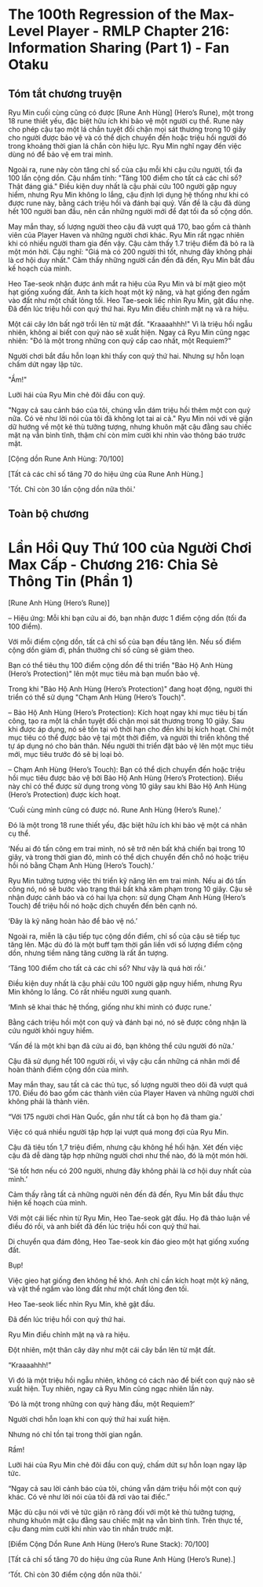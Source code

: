 # The 100th Regression of the Max-Level Player - RMLP Chapter 216: Information Sharing (Part 1) - Fan Otaku

## Tóm tắt chương truyện

Ryu Min cuối cùng cũng có được [Rune Anh Hùng] (Hero’s Rune), một trong 18 rune thiết yếu, đặc biệt hữu ích khi bảo vệ một người cụ thể. Rune này cho phép cậu tạo một lá chắn tuyệt đối chặn mọi sát thương trong 10 giây cho người được bảo vệ và có thể dịch chuyển đến hoặc triệu hồi người đó trong khoảng thời gian lá chắn còn hiệu lực. Ryu Min nghĩ ngay đến việc dùng nó để bảo vệ em trai mình.

Ngoài ra, rune này còn tăng chỉ số của cậu mỗi khi cậu cứu người, tối đa 100 lần cộng dồn. Cậu nhẩm tính: "Tăng 100 điểm cho tất cả các chỉ số? Thật đáng giá." Điều kiện duy nhất là cậu phải cứu 100 người gặp nguy hiểm, nhưng Ryu Min không lo lắng, cậu định lợi dụng hệ thống như khi có được rune này, bằng cách triệu hồi và đánh bại quỷ. Vấn đề là cậu đã dùng hết 100 người ban đầu, nên cần những người mới để đạt tối đa số cộng dồn.

May mắn thay, số lượng người theo cậu đã vượt quá 170, bao gồm cả thành viên của Player Haven và những người chơi khác. Ryu Min rất ngạc nhiên khi có nhiều người tham gia đến vậy. Cậu cảm thấy 1.7 triệu điểm đã bỏ ra là một món hời. Cậu nghĩ: "Giá mà có 200 người thì tốt, nhưng đây không phải là cơ hội duy nhất." Cảm thấy những người cần đến đã đến, Ryu Min bắt đầu kế hoạch của mình.

Heo Tae-seok nhận được ánh mắt ra hiệu của Ryu Min và bí mật gieo một hạt giống xuống đất. Anh ta kích hoạt một kỹ năng, và hạt giống đen ngấm vào đất như một chất lỏng tối. Heo Tae-seok liếc nhìn Ryu Min, gật đầu nhẹ. Đã đến lúc triệu hồi con quỷ thứ hai. Ryu Min điều chỉnh mặt nạ và ra hiệu.

Một cái cây lớn bất ngờ trồi lên từ mặt đất. "Kraaaahhh!" Vì là triệu hồi ngẫu nhiên, không ai biết con quỷ nào sẽ xuất hiện. Ngay cả Ryu Min cũng ngạc nhiên: "Đó là một trong những con quỷ cấp cao nhất, một Requiem?"

Người chơi bắt đầu hỗn loạn khi thấy con quỷ thứ hai. Nhưng sự hỗn loạn chấm dứt ngay lập tức.

"Ầm!"

Lưỡi hái của Ryu Min chẻ đôi đầu con quỷ.

"Ngay cả sau cảnh báo của tôi, chúng vẫn dám triệu hồi thêm một con quỷ nữa. Có vẻ như lời nói của tôi đã không lọt tai ai cả." Ryu Min nói với vẻ giận dữ hướng về một kẻ thù tưởng tượng, nhưng khuôn mặt cậu đằng sau chiếc mặt nạ vẫn bình tĩnh, thậm chí còn mỉm cười khi nhìn vào thông báo trước mặt.

[Cộng dồn Rune Anh Hùng: 70/100]

[Tất cả các chỉ số tăng 70 do hiệu ứng của Rune Anh Hùng.]

'Tốt. Chỉ còn 30 lần cộng dồn nữa thôi.'

## Toàn bộ chương

# Lần Hồi Quy Thứ 100 của Người Chơi Max Cấp - Chương 216: Chia Sẻ Thông Tin (Phần 1)

[Rune Anh Hùng (Hero’s Rune)]

– Hiệu ứng: Mỗi khi bạn cứu ai đó, bạn nhận được 1 điểm cộng dồn (tối đa 100 điểm).

Với mỗi điểm cộng dồn, tất cả chỉ số của bạn đều tăng lên. Nếu số điểm cộng dồn giảm đi, phần thưởng chỉ số cũng sẽ giảm theo.

Bạn có thể tiêu thụ 100 điểm cộng dồn để thi triển "Bảo Hộ Anh Hùng (Hero’s Protection)" lên một mục tiêu mà bạn muốn bảo vệ.

Trong khi "Bảo Hộ Anh Hùng (Hero’s Protection)" đang hoạt động, người thi triển có thể sử dụng "Chạm Anh Hùng (Hero’s Touch)".

– Bảo Hộ Anh Hùng (Hero’s Protection): Kích hoạt ngay khi mục tiêu bị tấn công, tạo ra một lá chắn tuyệt đối chặn mọi sát thương trong 10 giây. Sau khi được áp dụng, nó sẽ tồn tại vô thời hạn cho đến khi bị kích hoạt. Chỉ một mục tiêu có thể được bảo vệ tại một thời điểm, và người thi triển không thể tự áp dụng nó cho bản thân. Nếu người thi triển đặt bảo vệ lên một mục tiêu mới, mục tiêu trước đó sẽ bị loại bỏ.

– Chạm Anh Hùng (Hero’s Touch): Bạn có thể dịch chuyển đến hoặc triệu hồi mục tiêu được bảo vệ bởi Bảo Hộ Anh Hùng (Hero’s Protection). Điều này chỉ có thể được sử dụng trong vòng 10 giây sau khi Bảo Hộ Anh Hùng (Hero’s Protection) được kích hoạt.

‘Cuối cùng mình cũng có được nó. Rune Anh Hùng (Hero’s Rune).’

Đó là một trong 18 rune thiết yếu, đặc biệt hữu ích khi bảo vệ một cá nhân cụ thể.

‘Nếu ai đó tấn công em trai mình, nó sẽ trở nên bất khả chiến bại trong 10 giây, và trong thời gian đó, mình có thể dịch chuyển đến chỗ nó hoặc triệu hồi nó bằng Chạm Anh Hùng (Hero’s Touch).’

Ryu Min tưởng tượng việc thi triển kỹ năng lên em trai mình. Nếu ai đó tấn công nó, nó sẽ bước vào trạng thái bất khả xâm phạm trong 10 giây. Cậu sẽ nhận được cảnh báo và có hai lựa chọn: sử dụng Chạm Anh Hùng (Hero’s Touch) để triệu hồi nó hoặc dịch chuyển đến bên cạnh nó.

‘Đây là kỹ năng hoàn hảo để bảo vệ nó.’

Ngoài ra, miễn là cậu tiếp tục cộng dồn điểm, chỉ số của cậu sẽ tiếp tục tăng lên. Mặc dù đó là một buff tạm thời gắn liền với số lượng điểm cộng dồn, nhưng tiềm năng tăng cường là rất ấn tượng.

‘Tăng 100 điểm cho tất cả các chỉ số? Như vậy là quá hời rồi.’

Điều kiện duy nhất là cậu phải cứu 100 người gặp nguy hiểm, nhưng Ryu Min không lo lắng. Có rất nhiều người xung quanh.

‘Mình sẽ khai thác hệ thống, giống như khi mình có được rune.’

Bằng cách triệu hồi một con quỷ và đánh bại nó, nó sẽ được công nhận là cứu người khỏi nguy hiểm.

‘Vấn đề là một khi bạn đã cứu ai đó, bạn không thể cứu người đó nữa.’

Cậu đã sử dụng hết 100 người rồi, vì vậy cậu cần những cá nhân mới để hoàn thành điểm cộng dồn của mình.

May mắn thay, sau tất cả các thủ tục, số lượng người theo dõi đã vượt quá 170. Điều đó bao gồm các thành viên của Player Haven và những người chơi không phải là thành viên.

“Với 175 người chơi Hàn Quốc, gần như tất cả bọn họ đã tham gia.’

Việc có quá nhiều người tập hợp lại vượt quá mong đợi của Ryu Min.

Cậu đã tiêu tốn 1,7 triệu điểm, nhưng cậu không hề hối hận. Xét đến việc cậu đã dễ dàng tập hợp những người chơi như thế nào, đó là một món hời.

‘Sẽ tốt hơn nếu có 200 người, nhưng đây không phải là cơ hội duy nhất của mình.’

Cảm thấy rằng tất cả những người nên đến đã đến, Ryu Min bắt đầu thực hiện kế hoạch của mình.

Với một cái liếc nhìn từ Ryu Min, Heo Tae-seok gật đầu. Họ đã thảo luận về điều đó rồi, và anh biết đã đến lúc triệu hồi con quỷ thứ hai.

Di chuyển qua đám đông, Heo Tae-seok kín đáo gieo một hạt giống xuống đất.

Bụp!

Việc gieo hạt giống đen không hề khó. Anh chỉ cần kích hoạt một kỹ năng, và vật thể ngấm vào lòng đất như một chất lỏng đen tối.

Heo Tae-seok liếc nhìn Ryu Min, khẽ gật đầu.

Đã đến lúc triệu hồi con quỷ thứ hai.

Ryu Min điều chỉnh mặt nạ và ra hiệu.

Đột nhiên, một thân cây dày như một cái cây bắn lên từ mặt đất.

“Kraaaahhh!”

Vì đó là một triệu hồi ngẫu nhiên, không có cách nào để biết con quỷ nào sẽ xuất hiện. Tuy nhiên, ngay cả Ryu Min cũng ngạc nhiên lần này.

‘Đó là một trong những con quỷ hàng đầu, một Requiem?’

Người chơi hỗn loạn khi con quỷ thứ hai xuất hiện.

Nhưng nó chỉ tồn tại trong thời gian ngắn.

Rầm!

Lưỡi hái của Ryu Min chẻ đôi đầu con quỷ, chấm dứt sự hỗn loạn ngay lập tức.

“Ngay cả sau lời cảnh báo của tôi, chúng vẫn dám triệu hồi một con quỷ khác. Có vẻ như lời nói của tôi đã rơi vào tai điếc.”

Mặc dù cậu nói với vẻ tức giận rõ ràng đối với một kẻ thù tưởng tượng, nhưng khuôn mặt cậu đằng sau chiếc mặt nạ vẫn bình tĩnh. Trên thực tế, cậu đang mỉm cười khi nhìn vào tin nhắn trước mặt.

[Điểm Cộng Dồn Rune Anh Hùng (Hero’s Rune Stack): 70/100]

[Tất cả chỉ số tăng 70 do hiệu ứng của Rune Anh Hùng (Hero’s Rune).]

‘Tốt. Chỉ còn 30 điểm cộng dồn nữa thôi.’